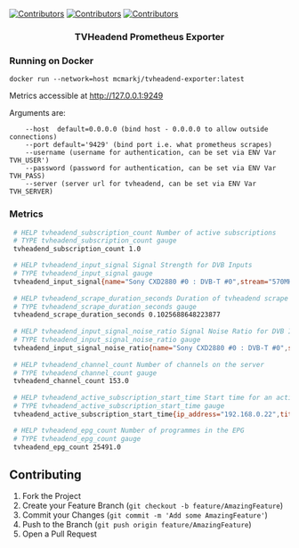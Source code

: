 [![Contributors][contributors-shield]][contributors-url]
[![Contributors][docker-build-shield]][build-url]
[![Contributors][linting-shield]][linting-url]

  <h3 align="center">TVHeadend Prometheus Exporter</h3>

### Running on Docker
```
docker run --network=host mcmarkj/tvheadend-exporter:latest
```

Metrics accessible at http://127.0.0.1:9249

Arguments are:
```
    --host  default=0.0.0.0 (bind host - 0.0.0.0 to allow outside connections)
    --port default='9429' (bind port i.e. what prometheus scrapes)
    --username (username for authentication, can be set via ENV Var TVH_USER')
    --password (password for authentication, can be set via ENV Var TVH_PASS)
    --server (server url for tvheadend, can be set via ENV Var TVH_SERVER)
```

<!-- Metrics Exporter -->

### Metrics

   ```sh
    # HELP tvheadend_subscription_count Number of active subscriptions
    # TYPE tvheadend_subscription_count gauge
    tvheadend_subscription_count 1.0

    # HELP tvheadend_input_signal Signal Strength for DVB Inputs
    # TYPE tvheadend_input_signal gauge
    tvheadend_input_signal{name="Sony CXD2880 #0 : DVB-T #0",stream="570MHz in DVB-T Network"} 1.84467440737095e+19
    
    # HELP tvheadend_scrape_duration_seconds Duration of tvheadend scrape
    # TYPE tvheadend_scrape_duration_seconds gauge
    tvheadend_scrape_duration_seconds 0.1025688648223877
    
    # HELP tvheadend_input_signal_noise_ratio Signal Noise Ratio for DVB Inputs
    # TYPE tvheadend_input_signal_noise_ratio gauge
    tvheadend_input_signal_noise_ratio{name="Sony CXD2880 #0 : DVB-T #0",stream="570MHz in DVB-T Network"} 24246.0
    
    # HELP tvheadend_channel_count Number of channels on the server
    # TYPE tvheadend_channel_count gauge
    tvheadend_channel_count 153.0
    
    # HELP tvheadend_active_subscription_start_time Start time for an active connection/stream to the TVHeadend Server
    # TYPE tvheadend_active_subscription_start_time gauge
    tvheadend_active_subscription_start_time{ip_address="192.168.0.22",title="5STAR"} 1.610814409e+09
   
    # HELP tvheadend_epg_count Number of programmes in the EPG
    # TYPE tvheadend_epg_count gauge
    tvheadend_epg_count 25491.0
   ```



<!-- CONTRIBUTING -->
## Contributing

1. Fork the Project
2. Create your Feature Branch (`git checkout -b feature/AmazingFeature`)
3. Commit your Changes (`git commit -m 'Add some AmazingFeature'`)
4. Push to the Branch (`git push origin feature/AmazingFeature`)
5. Open a Pull Request



<!-- MARKDOWN LINKS & IMAGES -->
<!-- https://www.markdownguide.org/basic-syntax/#reference-style-links -->
[contributors-shield]: https://img.shields.io/github/contributors/mcmarkj/tvheadend-exporter.svg?style=for-the-badge
[contributors-url]: https://github.com/mcmarkj/tvheadend-exporter/graphs/contributors
[build-url]: https://github.com/mcmarkj/tvheadend-exporter/actions?query=workflow%3Aci
[docker-build-shield]: https://img.shields.io/github/workflow/status/mcmarkj/tvheadend-exporter/ci?label=Docker%20Push&style=for-the-badge
[linting-url]: https://github.com/mcmarkj/tvheadend-exporter/actions?query=workflow%3ALinting
[linting-shield]: https://img.shields.io/github/workflow/status/mcmarkj/tvheadend-exporter/Linting?label=Flake8&style=for-the-badge